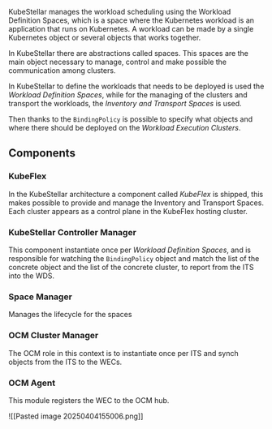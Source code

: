 KubeStellar manages the workload scheduling using the Workload Definition Spaces, which is a space where the Kubernetes workload is an application that runs on Kubernetes. A workload can be made by a single Kubernetes object or several objects that works together.


In KubeStellar there are abstractions called spaces. This spaces are the main object necessary to manage, control and make possible the communication among clusters.

In KubeStellar to define the workloads that needs to be deployed is used the *Workload Definition Spaces*, while for the managing of the clusters and transport the workloads, the *Inventory and Transport Spaces* is used. 

Then thanks to the `BindingPolicy` is possible to specify what objects and where there should be deployed on the *Workload Execution Clusters*.

## Components

### KubeFlex
In the KubeStellar architecture a component called *KubeFlex* is shipped, this makes possible to provide and manage the Inventory and Transport Spaces. Each cluster appears as a control plane in the KubeFlex hosting cluster.

### KubeStellar Controller Manager
This component instantiate once per *Workload Definition Spaces*, and is responsible for watching the `BindingPolicy` object and match the list of the concrete object  and the list of the concrete cluster, to report from the ITS into the WDS.

### Space Manager
Manages the lifecycle for the spaces

### OCM Cluster Manager
The OCM role in this context is to instantiate once per ITS and synch objects from the ITS to the WECs. 

### OCM Agent
This module registers the WEC to the OCM hub.


![[Pasted image 20250404155006.png]]